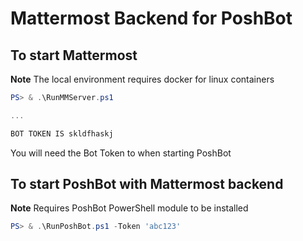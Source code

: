 # Mattermost Backend for PoshBot

## To start Mattermost

**Note** The local environment requires docker for linux containers

``` powershell
PS> & .\RunMMServer.ps1

...

BOT TOKEN IS skldfhaskj
```

You will need the Bot Token to when starting PoshBot

## To start PoshBot with Mattermost backend

**Note** Requires PoshBot PowerShell module to be installed

``` powershell
PS> & .\RunPoshBot.ps1 -Token 'abc123'
```


